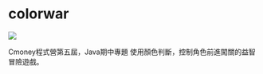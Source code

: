 # colorwar

[![](http://img.youtube.com/vi/oCtJa7twOOk/0.jpg)](http://www.youtube.com/watch?v=oCtJa7twOOk "")

Cmoney程式營第五屆，Java期中專題
使用顏色判斷，控制角色前進闖關的益智冒險遊戲。

